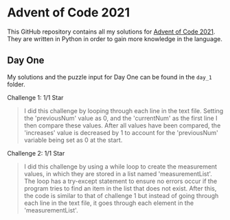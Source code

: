 # Advent of Code 2021

This GitHub repository contains all my solutions for [Advent of Code 2021](https://adventofcode.com/). They are written in Python in order to gain more knowledge in the language.

## Day One
My solutions and the puzzle input for Day One can be found in the `day_1` folder.

Challenge 1: 1/1 Star
> I did this challenge by looping through each line in the text file. Setting the 'previousNum' value as 0, and the 'currentNum' as the first line I then compare these values. After all values have been compared, the 'increases' value is decreased by 1 to account for the 'previousNum' variable being set as 0 at the start.

Challenge 2: 1/1 Star

> I did this challenge by using a while loop to create the measurement values, in which they are stored in a list named 'measurementList'. The loop has a try-except statement to ensure no errors occur if the program tries to find an item in the list that does not exist. After this, the code is similar to that of challenge 1 but instead of going through each line in the text file, it goes through each element in the 'measurementList'.